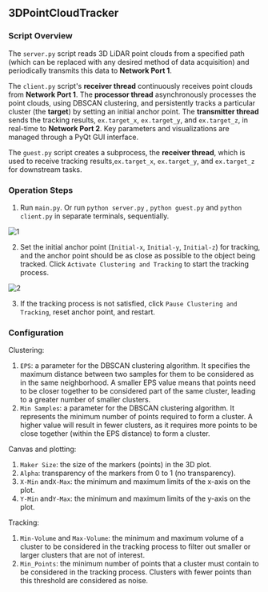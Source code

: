 ## 3DPointCloudTracker



### **Script Overview**

The `server.py` script reads 3D LiDAR point clouds from a specified path (which can be replaced with any desired method of data acquisition) and periodically transmits this data to **Network Port 1**.

The `client.py` script's **receiver thread** continuously receives point clouds from **Network Port 1**. The **processor thread** asynchronously processes the point clouds, using DBSCAN clustering, and persistently tracks a particular cluster (the **target**) by setting an initial anchor point. The **transmitter thread** sends the tracking results, `ex.target_x`, `ex.target_y`, and `ex.target_z`, in real-time to **Network Port 2**. Key parameters and visualizations are managed through a PyQt GUI interface.

The `guest.py` script creates a subprocess, the **receiver thread**, which is used to receive tracking results,`ex.target_x`, `ex.target_y`, and `ex.target_z` for downstream tasks.

### **Operation Steps**

1. Run `main.py`. Or run `python server.py` , `python guest.py` and `python client.py` in separate terminals, sequentially.

![1](https://github.com/Webersan/3DPointCloudTracker/assets/75790375/48630d52-be5a-4b5e-9cfa-b6259680ecda)

2. Set the initial anchor point (`Initial-x`, `Initial-y`, `Initial-z`) for tracking, and the anchor point should be as close as possible to the object being tracked. Click `Activate Clustering and Tracking` to start the tracking process.

![2](https://github.com/Webersan/3DPointCloudTracker/assets/75790375/82dd31d0-dbd1-44b5-b396-5f265e65f05a)

3. If the tracking process is not satisfied, click `Pause Clustering and Tracking`, reset anchor point, and restart.

### **Configuration** 

Clustering: 

1. `EPS`: a parameter for the DBSCAN clustering algorithm. It specifies the maximum distance between two samples for them to be considered as in the same neighborhood. A smaller EPS value means that points need to be closer together to be considered part of the same cluster, leading to a greater number of smaller clusters.
2. `Min Samples`: a parameter for the DBSCAN clustering algorithm. It represents the minimum number of points required to form a cluster. A higher value will result in fewer clusters, as it requires more points to be close together (within the EPS distance) to form a cluster.

Canvas and plotting: 

1. `Maker Size`: the size of the markers (points) in the 3D plot. 
2. `Alpha`: transparency of the markers from 0 to 1 (no transparency).
3. `X-Min` and`X-Max`: the minimum and maximum limits of the x-axis on the plot.
4. `Y-Min` and`Y-Max`: the minimum and maximum limits of the y-axis on the plot.

Tracking:

1. `Min-Volume` and `Max-Volume`: the minimum and maximum volume of a cluster to be considered in the tracking process to filter out smaller or larger clusters that are not of interest.
2. `Min_Points`: the minimum number of points that a cluster must contain to be considered in the tracking process. Clusters with fewer points than this threshold are considered as noise.

